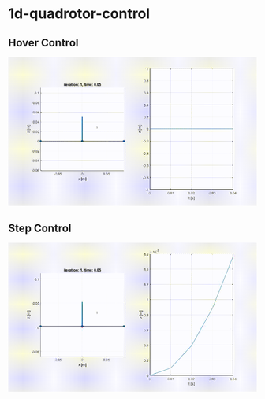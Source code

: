# 1d-quadrotor-control
## Hover Control
![](https://github.com/etola710/1d-quadrotor-control/blob/master/height_control_hover.gif)
## Step Control
![](https://github.com/etola710/1d-quadrotor-control/blob/master/height_control_step.gif)
